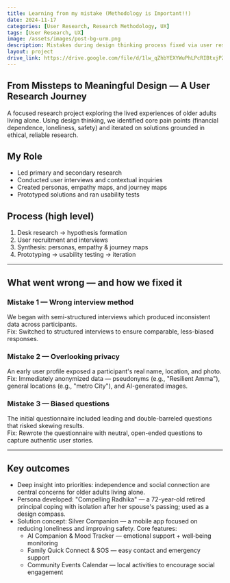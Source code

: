 ```yaml
---
title: Learning from my mistake (Methodology is Important!!)
date: 2024-11-17
categories: [User Research, Research Methodology, UX]
tags: [User Research, UX]
image: /assets/images/post-bg-urm.png
description: Mistakes during design thinking process fixed via user research methodologies.
layout: project
drive_link: https://drive.google.com/file/d/1lw_qZhbYEXYWuPhLPcRIBtxjPZhIhWXB/view?usp=sharing
---
```


## From Missteps to Meaningful Design — A User Research Journey

A focused research project exploring the lived experiences of older adults living alone. Using design thinking, we identified core pain points (financial dependence, loneliness, safety) and iterated on solutions grounded in ethical, reliable research.

## My Role

- Led primary and secondary research
- Conducted user interviews and contextual inquiries
- Created personas, empathy maps, and journey maps
- Prototyped solutions and ran usability tests

## Process (high level)

1. Desk research → hypothesis formation  
2. User recruitment and interviews  
3. Synthesis: personas, empathy & journey maps  
4. Prototyping → usability testing → iteration

---

## What went wrong — and how we fixed it

### Mistake 1 — Wrong interview method

We began with semi-structured interviews which produced inconsistent data across participants.  
Fix: Switched to structured interviews to ensure comparable, less-biased responses.

### Mistake 2 — Overlooking privacy

An early user profile exposed a participant's real name, location, and photo.  
Fix: Immediately anonymized data — pseudonyms (e.g., "Resilient Amma"), general locations (e.g., "metro City"), and AI-generated images.

### Mistake 3 — Biased questions

The initial questionnaire included leading and double-barreled questions that risked skewing results.  
Fix: Rewrote the questionnaire with neutral, open-ended questions to capture authentic user stories.

---

## Key outcomes

- Deep insight into priorities: independence and social connection are central concerns for older adults living alone.  
- Persona developed: "Compelling Radhika" — a 72-year-old retired principal coping with isolation after her spouse's passing; used as a design compass.  
- Solution concept: Silver Companion — a mobile app focused on reducing loneliness and improving safety. Core features:
  - AI Companion & Mood Tracker — emotional support + well‑being monitoring  
  - Family Quick Connect & SOS — easy contact and emergency support  
  - Community Events Calendar — local activities to encourage social engagement
